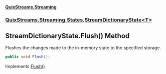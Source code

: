 #### [QuixStreams.Streaming](index.md 'index')
### [QuixStreams.Streaming.States](QuixStreams.Streaming.States.md 'QuixStreams.Streaming.States').[StreamDictionaryState&lt;T&gt;](StreamDictionaryState_T_.md 'QuixStreams.Streaming.States.StreamDictionaryState<T>')

## StreamDictionaryState<T>.Flush() Method

Flushes the changes made to the in-memory state to the specified storage.

```csharp
public void Flush();
```

Implements [Flush()](IStreamState.Flush().md 'QuixStreams.Streaming.States.IStreamState.Flush()')